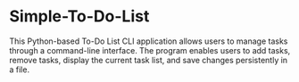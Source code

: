# Simple-To-Do-List
This Python-based To-Do List CLI application allows users to manage tasks through a command-line interface. The program enables users to add tasks, remove tasks, display the current task list, and save changes persistently in a file.
